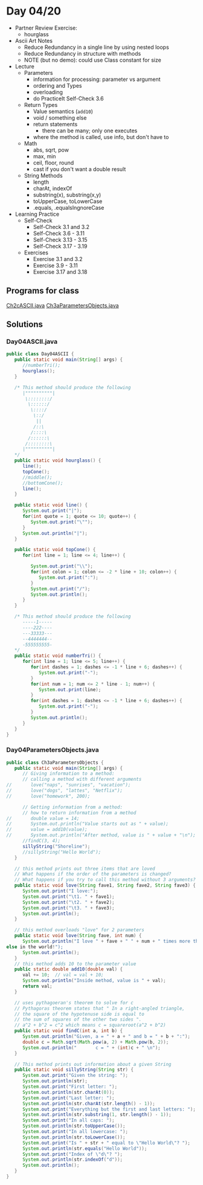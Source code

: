 # Day 04/20

+ Partner Review Exercise:
  - hourglass
+ Ascii Art Notes
  - Reduce Redundancy in a single line by using nested loops
  - Reduce Redundancy in structure with methods
  - NOTE (but no demo): could use Class constant for size
+ Lecture
  - Parameters
    - information for processing: parameter vs argument
    - ordering and Types
    - overloading
    - do PracticeIt Self-Check 3.6
  - Return Types
    - Value semantics (`add10`)
    - void / something else
    - return statements
      - there can be many; only one executes
    - where the method is called, use info, but don't have to
  - Math
    - abs, sqrt, pow
    - max, min
    - ceil, floor, round
    - cast if you don't want a double result
  - String Methods
    - length
    - charAt, indexOf
    - substring(x), substring(x,y)
    - toUpperCase, toLowerCase
    - .equals, .equalsIngnoreCase
+ Learning Practice
  - Self-Check
    - Self-Check 3.1 and 3.2
    - Self-Check 3.6 - 3.11
    - Self-Check 3.13 - 3.15
    - Self-Check 3.17 - 3.19
  - Exercises
    - Exercise 3.1 and 3.2
    - Exercise 3.9 - 3.11
    - Exercise 3.17 and 3.18

## Programs for class

[Ch2cASCII.java]()
[Ch3aParametersObjects.java](https://github.com/sudocrystal/CS141-InteractiveLectures/blob/main/Ch3aParameters.java)

## Solutions

### Day04ASCII.java
```java
public class Day04ASCII {
   public static void main(String[] args) {
      //numberTri();
      hourglass();
   }

   /* This method should produce the following
      |""""""""""|
       \::::::::/
        \::::::/
         \::::/
          \::/
           ||
          /::\
         /::::\
        /::::::\
       /::::::::\
      |""""""""""|
   */
   public static void hourglass() {
      line();
      topCone();
      //middle();
      //bottomCone();
      line();
   }

   public static void line() {
      System.out.print("|");
      for(int quote = 1; quote <= 10; quote++) {
         System.out.print("\"");
      }
      System.out.println("|");
   }

   public static void topCone() {
      for(int line = 1; line <= 4; line++) {

         System.out.print("\\");
         for(int colon = 1; colon <= -2 * line + 10; colon++) {
            System.out.print(":");
         }
         System.out.print("/");
         System.out.println();
      }
   }

   /* This method should produce the following
      -----1-----
      ----222----
      ---33333---
      --4444444--
      -555555555-
   */
   public static void numberTri() {
      for(int line = 1; line <= 5; line++) {
         for(int dashes = 1; dashes <= -1 * line + 6; dashes++) {
            System.out.print("-");
         }
         for(int num = 1; num <= 2 * line - 1; num++) {
            System.out.print(line);
         }
         for(int dashes = 1; dashes <= -1 * line + 6; dashes++) {
            System.out.print("-");
         }
         System.out.println();
      }
   }
}
```

### Day04ParametersObjects.java
```java
public class Ch3aParametersObjects {
   public static void main(String[] args) {
      // Giving information to a method:
      // calling a method with different arguments
//       love("naps", "sunrises", "vacation");
//       love("dogs", "lattes", "Netflix");
//       love("homework", 200);

      // Getting information from a method:
      // how to return information from a method
//       double value = 14;
//       System.out.println("Value starts out as " + value);
//       value = add10(value);
//       System.out.println("After method, value is " + value + "\n");
      //findC(3, 4);
      sillyString("Shoreline");
      //sillyString("Hello World");
   }

   // this method prints out three items that are loved
   // What happens if the order of the parameters is changed?
   // What happens if you try to call this method without 3 arguments?
   public static void love(String fave1, String fave2, String fave3) {
      System.out.print("I love:");
      System.out.print("\t1. " + fave1);
      System.out.print("\t2. " + fave2);
      System.out.print("\t3. " + fave3);
      System.out.println();
   }

   // this method overloads "love" for 2 parameters
   public static void love(String fave, int num) {
      System.out.println("I love " + fave + " " + num + " times more than anything
else in the world!");
      System.out.println();
   }
   // this method adds 10 to the parameter value
   public static double add10(double val) {
      val += 10;  // val = val + 10;
      System.out.println("Inside method, value is " + val);
      return val;
   }

   // uses pythagoeran's theorem to solve for c
   // Pythagoras theorem states that " In a right-angled triangle,
   // the square of the hypotenuse side is equal to
   // the sum of squares of the other two sides ".
   // a^2 + b^2 = c^2 which means c = squareroot(a^2 + b^2)
   public static void findC(int a, int b) {
      System.out.println("Given, a = " + a + " and b = " + b + ":");
      double c = Math.sqrt(Math.pow(a, 2) + Math.pow(b, 2));
      System.out.println("       c = " + (int)c + " \n");
   }

   // This method prints out information about a given String
   public static void sillyString(String str) {
      System.out.print("Given the string: ");
      System.out.println(str);
      System.out.print("First letter: ");
      System.out.println(str.charAt(0));
      System.out.print("Last letter: ");
      System.out.println(str.charAt(str.length() - 1));
      System.out.print("Everything but the first and last letters: ");
      System.out.println(str.substring(1, str.length() - 1));
      System.out.print("In all caps: ");
      System.out.println(str.toUpperCase());
      System.out.print("In all lowercase: ");
      System.out.println(str.toLowerCase());
      System.out.print("Is " + str + " equal to \"Hello World\"? ");
      System.out.println(str.equals("Hello World"));
      System.out.print("Index of \"d\"? ");
      System.out.println(str.indexOf("d"));
      System.out.println();
   }
}
```
